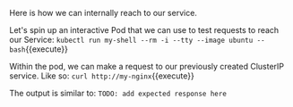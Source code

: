 Here is how we can internally reach to our service.

Let's spin up an interactive Pod that we can use to test requests to reach our Service:
`kubectl run my-shell --rm -i --tty --image ubuntu -- bash`{{execute}}

Within the pod, we can make a request to our previously created ClusterIP service. Like so:
`curl http://my-nginx`{{execute}}

The output is similar to:
`TODO: add expected response here`